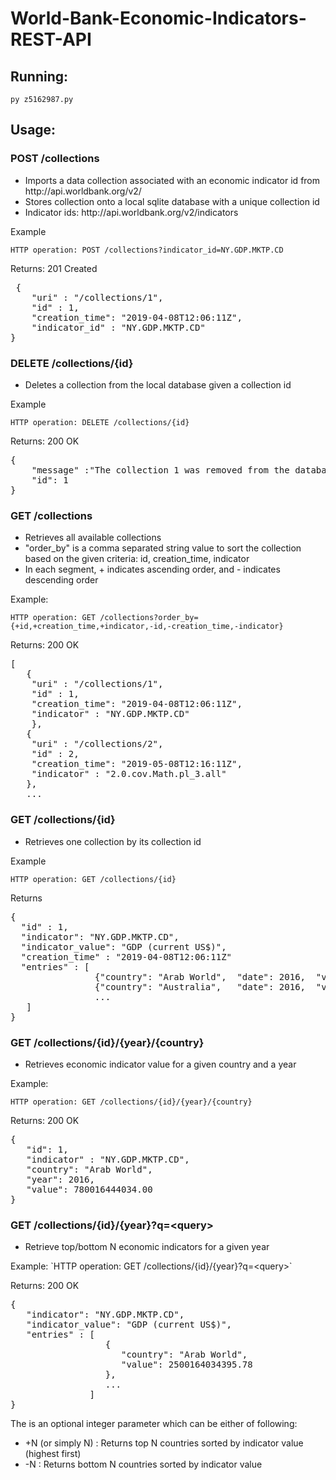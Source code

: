 # World-Bank-Economic-Indicators-REST-API

## Running: 
`py z5162987.py`
<p></p>

## Usage:
### POST /collections
<ul>
  <li> Imports a data collection associated with an economic indicator id from http://api.worldbank.org/v2/ </li>
  <li> Stores collection onto a local sqlite database with a unique collection id</li>
  <li> Indicator ids: http://api.worldbank.org/v2/indicators</li>
</ul>
Example

`HTTP operation: POST /collections?indicator_id=NY.GDP.MKTP.CD`

Returns: 201 Created

<pre> { 
    "uri" : "/collections/1", 
    "id" : 1,  
    "creation_time": "2019-04-08T12:06:11Z",
    "indicator_id" : "NY.GDP.MKTP.CD"
} </pre>

### DELETE /collections/{id}
<ul>
  <li>Deletes a collection from the local database given a collection id</li>
</ul>
Example 

`HTTP operation: DELETE /collections/{id}`

Returns: 200 OK

<pre>{ 
    "message" :"The collection 1 was removed from the database!",
    "id": 1
}</pre>
### GET /collections
<ul>
  <li>Retrieves all available collections</li>
  <li>"order_by" is a comma separated string value to sort the collection based on the given criteria: id, creation_time, indicator</li>
  <li>In each segment, + indicates ascending order, and - indicates descending order</li>
</ul>

Example:

`HTTP operation: GET /collections?order_by={+id,+creation_time,+indicator,-id,-creation_time,-indicator}`

Returns: 200 OK

<pre>[ 
   { 
    "uri" : "/collections/1", 
    "id" : 1,  
    "creation_time": "2019-04-08T12:06:11Z",
    "indicator" : "NY.GDP.MKTP.CD"
    },
   { 
    "uri" : "/collections/2", 
    "id" : 2,  
    "creation_time": "2019-05-08T12:16:11Z",
    "indicator" : "2.0.cov.Math.pl_3.all"
   },
   ...</pre>

### GET /collections/{id}
<ul>
  <li>Retrieves one collection by its collection id</li>
</ul>

Example

`HTTP operation: GET /collections/{id}`

Returns

<pre>{  
  "id" : 1,
  "indicator": "NY.GDP.MKTP.CD",
  "indicator_value": "GDP (current US$)",
  "creation_time" : "2019-04-08T12:06:11Z"
  "entries" : [
                {"country": "Arab World",  "date": 2016,  "value": 2500164034395.78 },
                {"country": "Australia",   "date": 2016,  "value": 780016444034.00 },
                ...
   ]
}</pre>

### GET /collections/{id}/{year}/{country}
<ul>
  <li>Retrieves economic indicator value for a given country and a year</li>
</ul>
Example:

`HTTP operation: GET /collections/{id}/{year}/{country}`

Returns: 200 OK

<pre>
{ 
   "id": 1,
   "indicator" : "NY.GDP.MKTP.CD",
   "country": "Arab World", 
   "year": 2016,
   "value": 780016444034.00
}
</pre>

### GET /collections/{id}/{year}?q=\<query\>
<ul>
  <li>Retrieve top/bottom N economic indicators for a given year</li>
</ul>
Example:
`HTTP operation: GET /collections/{id}/{year}?q=&lt;query&gt;`
  
Returns: 200 OK
<pre>{ 
   "indicator": "NY.GDP.MKTP.CD",
   "indicator_value": "GDP (current US$)",
   "entries" : [
                  { 
                     "country": "Arab World",
                     "value": 2500164034395.78
                  },
                  ...
               ]
}</pre>

The <query> is an optional integer parameter which can be either of following:
<ul>
  <li>+N (or simply N) : Returns top N countries sorted by indicator value (highest first)</li>
  <li>-N : Returns bottom N countries sorted by indicator value</li>

 
